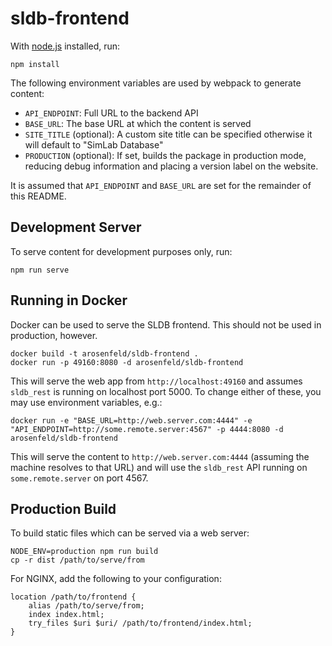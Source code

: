 sldb-frontend
===============
With [node.js](http://nodejs.org) installed, run:

    npm install

The following environment variables are used by webpack to generate content:

* `API_ENDPOINT`: Full URL to the backend API
* `BASE_URL`: The base URL at which the content is served
* `SITE_TITLE` (optional): A custom site title can be specified otherwise it will default to "SimLab Database"
* `PRODUCTION` (optional): If set, builds the package in production mode,
  reducing debug information and placing a version label on the website.

It is assumed that `API_ENDPOINT` and `BASE_URL` are set for the remainder of
this README.

Development Server
------------------
To serve content for development purposes only, run:

    npm run serve

Running in Docker
-----------------
Docker can be used to serve the SLDB frontend.  This should not be used in
production, however.

    docker build -t arosenfeld/sldb-frontend .
    docker run -p 49160:8080 -d arosenfeld/sldb-frontend

This will serve the web app from `http://localhost:49160` and assumes
`sldb_rest` is running on localhost port 5000.  To change either of these, you
may use environment variables, e.g.:

    docker run -e "BASE_URL=http://web.server.com:4444" -e
    "API_ENDPOINT=http://some.remote.server:4567" -p 4444:8080 -d
    arosenfeld/sldb-frontend

This will serve the content to `http://web.server.com:4444` (assuming the
machine resolves to that URL) and will use the `sldb_rest` API running on
`some.remote.server` on port 4567.

Production Build
----------------
To build static files which can be served via a web server:

    NODE_ENV=production npm run build
    cp -r dist /path/to/serve/from

For NGINX, add the following to your configuration:

    location /path/to/frontend {
        alias /path/to/serve/from;
        index index.html;
        try_files $uri $uri/ /path/to/frontend/index.html;
    }
